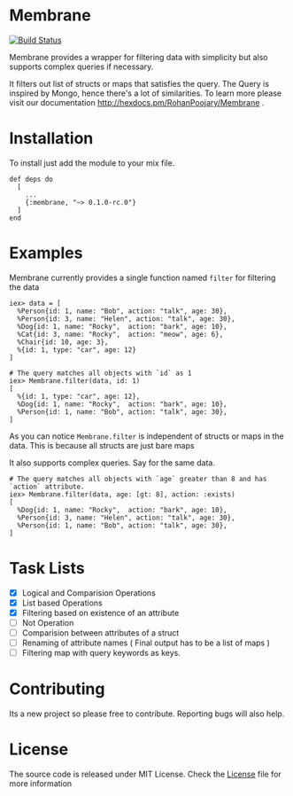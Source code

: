 # Membrane
[![Build Status](https://travis-ci.org/RohanPoojary/membrane.svg?branch=master)](https://travis-ci.org/RohanPoojary/membrane)

Membrane provides a wrapper for filtering data with simplicity but also supports
complex queries if necessary.

It filters out list of structs or maps that satisfies the query. The Query is inspired by
Mongo, hence there's a lot of similarities. To learn more please visit our documentation http://hexdocs.pm/RohanPoojary/Membrane .

# Installation
To install just add the module to your mix file.

    def deps do
      [
        ...
        {:membrane, "~> 0.1.0-rc.0"}
      ]
    end

# Examples
Membrane currently provides a single function named `filter` for filtering the data

    iex> data = [
      %Person{id: 1, name: "Bob", action: "talk", age: 30},
      %Person{id: 3, name: "Helen", action: "talk", age: 30},
      %Dog{id: 1, name: "Rocky",  action: "bark", age: 10},
      %Cat{id: 3, name: "Rocky",  action: "meow", age: 6},
      %Chair{id: 10, age: 3},
      %{id: 1, type: "car", age: 12}
    ]
    
    # The query matches all objects with `id` as 1
    iex> Membrane.filter(data, id: 1)
    [
      %{id: 1, type: "car", age: 12},
      %Dog{id: 1, name: "Rocky",  action: "bark", age: 10},
      %Person{id: 1, name: "Bob", action: "talk", age: 30},
    ]

As you can notice `Membrane.filter` is independent of structs or maps in the data. This is because all structs are just bare maps

It also supports complex queries. Say for the same data.

    # The query matches all objects with `age` greater than 8 and has `action` attribute.
    iex> Membrane.filter(data, age: [gt: 8], action: :exists)
    [
      %Dog{id: 1, name: "Rocky",  action: "bark", age: 10},
      %Person{id: 3, name: "Helen", action: "talk", age: 30},
      %Person{id: 1, name: "Bob", action: "talk", age: 30},
    ]


# Task Lists
  - [x] Logical and Comparision Operations
  - [x] List based Operations
  - [x] Filtering based on existence of an attribute
  - [ ] Not Operation
  - [ ] Comparision between attributes of a struct
  - [ ] Renaming of attribute names ( Final output has to be a list of maps )
  - [ ] Filtering map with query keywords as keys.

# Contributing
Its a new project so please free to contribute. Reporting bugs will also help.

# License
The source code is released under MIT License. Check the [License](https://github.com/RohanPoojary/funnel/blob/master/LICENSE) file for more information
